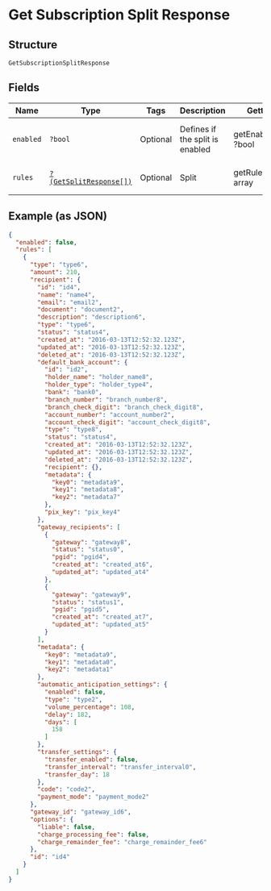 
# Get Subscription Split Response

## Structure

`GetSubscriptionSplitResponse`

## Fields

| Name | Type | Tags | Description | Getter | Setter |
|  --- | --- | --- | --- | --- | --- |
| `enabled` | `?bool` | Optional | Defines if the split is enabled | getEnabled(): ?bool | setEnabled(?bool enabled): void |
| `rules` | [`?(GetSplitResponse[])`](../../doc/models/get-split-response.md) | Optional | Split | getRules(): ?array | setRules(?array rules): void |

## Example (as JSON)

```json
{
  "enabled": false,
  "rules": [
    {
      "type": "type6",
      "amount": 210,
      "recipient": {
        "id": "id4",
        "name": "name4",
        "email": "email2",
        "document": "document2",
        "description": "description6",
        "type": "type6",
        "status": "status4",
        "created_at": "2016-03-13T12:52:32.123Z",
        "updated_at": "2016-03-13T12:52:32.123Z",
        "deleted_at": "2016-03-13T12:52:32.123Z",
        "default_bank_account": {
          "id": "id2",
          "holder_name": "holder_name8",
          "holder_type": "holder_type4",
          "bank": "bank0",
          "branch_number": "branch_number8",
          "branch_check_digit": "branch_check_digit8",
          "account_number": "account_number2",
          "account_check_digit": "account_check_digit8",
          "type": "type8",
          "status": "status4",
          "created_at": "2016-03-13T12:52:32.123Z",
          "updated_at": "2016-03-13T12:52:32.123Z",
          "deleted_at": "2016-03-13T12:52:32.123Z",
          "recipient": {},
          "metadata": {
            "key0": "metadata9",
            "key1": "metadata8",
            "key2": "metadata7"
          },
          "pix_key": "pix_key4"
        },
        "gateway_recipients": [
          {
            "gateway": "gateway8",
            "status": "status0",
            "pgid": "pgid4",
            "created_at": "created_at6",
            "updated_at": "updated_at4"
          },
          {
            "gateway": "gateway9",
            "status": "status1",
            "pgid": "pgid5",
            "created_at": "created_at7",
            "updated_at": "updated_at5"
          }
        ],
        "metadata": {
          "key0": "metadata9",
          "key1": "metadata0",
          "key2": "metadata1"
        },
        "automatic_anticipation_settings": {
          "enabled": false,
          "type": "type2",
          "volume_percentage": 108,
          "delay": 182,
          "days": [
            158
          ]
        },
        "transfer_settings": {
          "transfer_enabled": false,
          "transfer_interval": "transfer_interval0",
          "transfer_day": 18
        },
        "code": "code2",
        "payment_mode": "payment_mode2"
      },
      "gateway_id": "gateway_id6",
      "options": {
        "liable": false,
        "charge_processing_fee": false,
        "charge_remainder_fee": "charge_remainder_fee6"
      },
      "id": "id4"
    }
  ]
}
```

